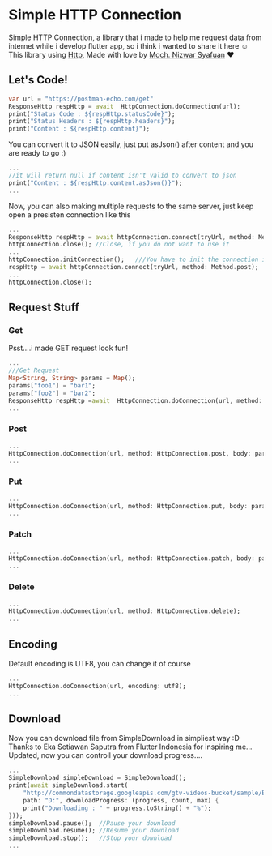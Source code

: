 
# Simple HTTP Connection

Simple HTTP Connection, a library that i made to help me request data from internet while i develop flutter app, so i think i wanted to share it here ☺
This library using [Http](https://pub.dev/packages/http), Made with love by [Moch. Nizwar Syafuan](https://fb.com/nizwar.richardo) ❤

## Let's Code!

``` dart
var url = "https://postman-echo.com/get"
ResponseHttp respHttp = await  HttpConnection.doConnection(url);
print("Status Code : ${respHttp.statusCode}");
print("Status Headers : ${respHttp.headers}");
print("Content : ${respHttp.content}");
```

You can convert it to JSON easily, just put asJson() after content and you are ready to go :)

``` dart
...
//it will return null if content isn't valid to convert to json
print("Content : ${respHttp.content.asJson()}");
...
```

Now, you can also making multiple requests to the same server, just keep open a presisten connection like this

``` dart
...
ResponseHttp respHttp = await httpConnection.connect(tryUrl, method: Method.post); 
httpConnection.close(); //Close, if you do not want to use it
...
httpConnection.initConnection();   ///You have to init the connection if you want to use it again
respHttp = await httpConnection.connect(tryUrl, method: Method.post); 
...
httpConnection.close();
```

## Request Stuff

### Get
Psst....i made GET request look fun!

``` dart
...
///Get Request
Map<String, String> params = Map();
params["foo1"] = "bar1";
params["foo2"] = "bar2";
ResponseHttp respHttp =await  HttpConnection.doConnection(url, method: Method.get, body: params);
...
```

### Post

``` dart
...
HttpConnection.doConnection(url, method: HttpConnection.post, body: params);
...
```

### Put

``` dart
...
HttpConnection.doConnection(url, method: HttpConnection.put, body: params);
...
```

### Patch

``` dart
...
HttpConnection.doConnection(url, method: HttpConnection.patch, body: params);
...
```

### Delete

``` dart
...
HttpConnection.doConnection(url, method: HttpConnection.delete);
...
```

## Encoding

Default encoding is UTF8, you can change it of course

``` dart
...
HttpConnection.doConnection(url, encoding: utf8);
...
``` 

## Download

Now you can download file from SimpleDownload in simpliest way :D
Thanks to Eka Setiawan Saputra from Flutter Indonesia for inspiring me...
Updated, now you can controll your download progress.... 
```dart
... 
SimpleDownload simpleDownload = SimpleDownload();
print(await simpleDownload.start(
    "http://commondatastorage.googleapis.com/gtv-videos-bucket/sample/BigBuckBunny.mp4",
    path: "D:", downloadProgress: (progress, count, max) {
    print("Downloading : " + progress.toString() + "%");
})); 
simpleDownload.pause();  //Pause your download
simpleDownload.resume(); //Resume your download 
simpleDownload.stop();   //Stop your download
...
```

